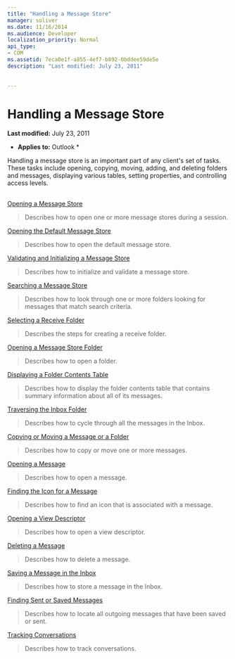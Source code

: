 ```yaml
---
title: "Handling a Message Store"
manager: soliver
ms.date: 11/16/2014
ms.audience: Developer
localization_priority: Normal
api_type:
- COM
ms.assetid: 7eca0e1f-a855-4ef7-b892-0bddee59de5e
description: "Last modified: July 23, 2011"
 
 
---
```


# Handling a Message Store

 **Last modified:** July 23, 2011 
  
 * **Applies to:** Outlook * 
  
Handling a message store is an important part of any client's set of tasks. These tasks include opening, copying, moving, adding, and deleting folders and messages, displaying various tables, setting properties, and controlling access levels.
  
## 

[Opening a Message Store](opening-a-message-store.md)
  
> Describes how to open one or more message stores during a session.
    
[Opening the Default Message Store](opening-the-default-message-store.md)
  
> Describes how to open the default message store.
    
[Validating and Initializing a Message Store](validating-and-initializing-a-message-store.md)
  
> Describes how to initialize and validate a message store.
    
[Searching a Message Store](searching-a-message-store.md)
  
> Describes how to look through one or more folders looking for messages that match search criteria.
    
[Selecting a Receive Folder](selecting-a-receive-folder.md)
  
> Describes the steps for creating a receive folder.
    
[Opening a Message Store Folder](opening-a-message-store-folder.md)
  
> Describes how to open a folder.
    
[Displaying a Folder Contents Table](displaying-a-folder-contents-table.md)
  
> Describes how to display the folder contents table that contains summary information about all of its messages.
    
[Traversing the Inbox Folder](traversing-the-inbox-folder.md)
  
> Describes how to cycle through all the messages in the Inbox.
    
[Copying or Moving a Message or a Folder](copying-or-moving-a-message-or-a-folder.md)
  
> Describes how to copy or move one or more messages.
    
[Opening a Message](opening-a-message.md)
  
> Describes how to open a message.
    
[Finding the Icon for a Message](finding-the-icon-for-a-message.md)
  
> Describes how to find an icon that is associated with a message.
    
[Opening a View Descriptor](opening-a-view-descriptor.md)
  
> Describes how to open a view descriptor.
    
[Deleting a Message](deleting-a-message.md)
  
> Describes how to delete a message.
    
[Saving a Message in the Inbox](saving-a-message-in-the-inbox.md)
  
> Describes how to store a message in the Inbox.
    
[Finding Sent or Saved Messages](finding-sent-or-saved-messages.md)
  
> Describes how to locate all outgoing messages that have been saved or sent.
    
[Tracking Conversations](tracking-conversations.md)
  
> Describes how to track conversations.
    


